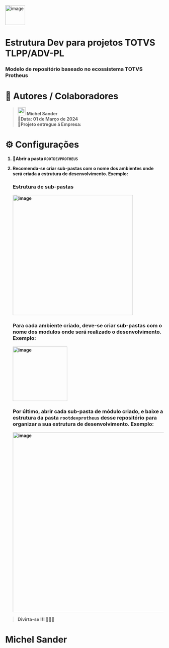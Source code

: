 <img width="63" alt="image" src="https://github.com/michelsander/ListaMunicipiosSmartView/assets/104599995/bc8494cd-ce9d-43cf-b302-8d916fc13900">

# Estrutura Dev para projetos TOTVS TLPP/ADV-PL
   ### Modelo de repositório baseado no ecossistema TOTVS Protheus

# 🥷 Autores / Colaboradores

   > <img width="25" alt="image" src="https://github.com/michelsander/ListaMunicipiosSmartView/assets/104599995/580142a7-666c-4ea7-b56f-f8dcd68f161c"><strong> Michel Sander<strong/><br>
   > 📆Data: 01 de Março de 2024<BR>
   > 🏦Projeto entregue á Empresa:

# ⚙️ Configurações
   
   1. 📂Abrir a pasta ```ROOTDEVPROTHEUS```
      
   2. Recomenda-se criar sub-pastas com o nome dos ambientes onde será criada a estrutura de desenvolvimento. Exemplo:

      ### Estrutura de sub-pastas
      <img width="382" alt="image" src="https://github.com/michelsander/rootdevprotheus/assets/104599995/0b5631c5-034e-43ca-b547-3c550184e8e6">

      ### Para cada ambiente criado, deve-se criar sub-pastas com o nome dos modulos onde será realizado o desenvolvimento. Exemplo:
      <img width="173" alt="image" src="https://github.com/michelsander/rootdevprotheus/assets/104599995/20ccea8e-14f2-475f-ae95-7f146f80a266">

      ### Por último, abrir cada sub-pasta de módulo criado, e baixe a estrutura da pasta ```rootdevprotheus``` desse repositório para organizar a sua estrutura de desenvolvimento. Exemplo:
      <img width="572" alt="image" src="https://github.com/michelsander/rootdevprotheus/assets/104599995/b48f00af-1a88-421d-84af-5a6c5d9a1a76">

>Divirta-se !!!
>🎉🎉🎉
>

# Michel Sander  

  

  
